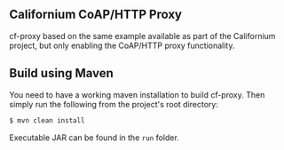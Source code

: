 ## Californium CoAP/HTTP Proxy

cf-proxy based on the same example available as part of the Californium
project, but only enabling the CoAP/HTTP proxy functionality.

## Build using Maven

You need to have a working maven installation to build cf-proxy.
Then simply run the following from the project's root directory:

```sh
$ mvn clean install
```

Executable JAR can be found in the `run` folder.
